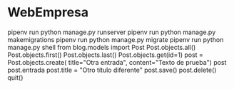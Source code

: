 # WebEmpresa


pipenv run python manage.py runserver
pipenv run python manage.py makemigrations
pipenv run python manage.py migrate
pipenv run python manage.py shell
from blog.models import Post
Post.objects.all()
Post.objects.first()
Post.objects.last()
Post.objects.get(id=1)
post = Post.objects.create(
    title="Otra entrada", content="Texto de prueba")
post
post.entrada
post.title = "Otro título diferente"
post.save()
post.delete()
quit()
